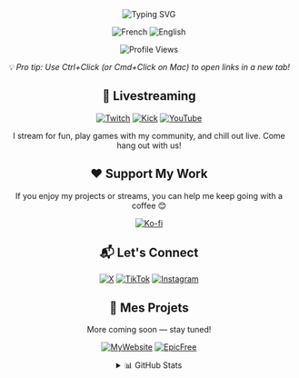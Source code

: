 <div align="center">
  <img src="https://readme-typing-svg.herokuapp.com?font=Fira+Code&size=32&duration=3000&pause=1000&color=6A5ACD&center=true&vCenter=true&width=600&lines=Salut+👋+I'm+Apo!;French+Streamer;Hobbyist+Developer;Ko-fi+lover" alt="Typing SVG" />

  <p align="center">
    <img src="https://img.shields.io/badge/🇫🇷_French-Native-blue?style=for-the-badge&labelColor=1a1b27" alt="French" />
    <img src="https://img.shields.io/badge/🇬🇧_English-Learning-blue?style=for-the-badge&labelColor=1a1b27" alt="English" />
  </p>

  <div align="center">
    <img src="https://komarev.com/ghpvc/?username=apolololo&style=for-the-badge&color=6A5ACD" alt="Profile Views" />
  </div>

  <p><em>💡 Pro tip: Use Ctrl+Click (or Cmd+Click on Mac) to open links in a new tab!</em></p>
</div>

<div align="center">
  <h2>🎥 Livestreaming</h2>

  [![Twitch](https://img.shields.io/badge/Twitch-9146FF?style=for-the-badge&logo=twitch&logoColor=white)](https://www.twitch.tv/tryh_apo)
  [![Kick](https://img.shields.io/badge/Kick-53FC18?style=for-the-badge&logo=kick&logoColor=white)](https://kick.com/tryh-apo)
  [![YouTube](https://img.shields.io/badge/YouTube-FF0000?style=for-the-badge&logo=youtube&logoColor=white)](https://www.youtube.com/@tryhapo)
</div>

<p align="center">I stream for fun, play games with my community, and chill out live. Come hang out with us!</p>

<div align="center">
  <h2>❤️ Support My Work</h2>
  <p>If you enjoy my projects or streams, you can help me keep going with a coffee 😊</p>

  [![Ko-fi](https://img.shields.io/badge/Buy%20Me%20a%20Coffee-FF5E5B?style=for-the-badge&logo=ko-fi&logoColor=white)](https://ko-fi.com/apo__)
</div>

<div align="center">
  <h2>📬 Let's Connect</h2>

  [![X](https://img.shields.io/badge/X-000000?style=for-the-badge&logo=x&logoColor=white)](https://x.com/apoftn1)
  [![TikTok](https://img.shields.io/badge/TikTok-000000?style=for-the-badge&logo=tiktok&logoColor=white)](https://www.tiktok.com/@apo_ban)
  [![Instagram](https://img.shields.io/badge/Instagram-E4405F?style=for-the-badge&logo=instagram&logoColor=white)](https://instagram.com/tryh_apo)
</div>

<div align="center">
  <h2>📌 Mes Projets</h2>
  <p>More coming soon — stay tuned!</p>

  [![MyWebsite](https://img.shields.io/badge/🌐_MyWebsite-Personal_website-6A5ACD?style=for-the-badge)](https://apolinks.netlify.app)
  [![EpicFree](https://img.shields.io/badge/🧩_BrowserExtension-EpicFree-6A5ACD?style=for-the-badge)](https://github.com/apolololo/EpicFree)
</div>

<div align="center">
  <details>
    <summary>📊 GitHub Stats</summary>
    <img src="https://github-readme-stats.vercel.app/api?username=apolololo&show_icons=true&theme=tokyonight&hide_border=true&border_radius=10" alt="GitHub Stats" height="150" />
    <img src="https://github-readme-streak-stats.herokuapp.com/?user=apolololo&theme=tokyonight&hide_border=true&border_radius=10" alt="GitHub Streak" height="150" />
  </details>
</div>
